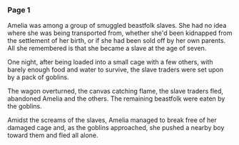 ### Page 1

Amelia was among a group of smuggled beastfolk slaves. She had no idea where she was being transported from, whether she'd been kidnapped from the settlement of her birth, or if she had been sold off by her own parents. All she remembered is that she became a slave at the age of seven.

One night, after being loaded into a small cage with a few others, with barely enough food and water to survive, the slave traders were set upon by a pack of goblins.

The wagon overturned, the canvas catching flame, the slave traders fled, abandoned Amelia and the others. The remaining beastfolk were eaten by the goblins.

Amidst the screams of the slaves, Amelia managed to break free of her damaged cage and, as the goblins approached, she pushed a nearby boy toward them and fled all alone.